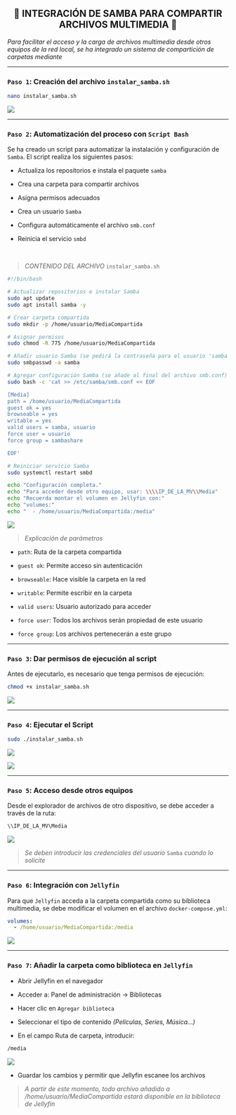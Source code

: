 <h2 align="center">📂 INTEGRACIÓN DE SAMBA PARA COMPARTIR ARCHIVOS MULTIMEDIA 📂</h2>

*Para facilitar el acceso y la carga de archivos multimedia desde otros equipos de la red local, se ha integrado un sistema de compartición de carpetas mediante*

---

### `Paso 1`: Creación del archivo `instalar_samba.sh`

```bash
nano instalar_samba.sh
```

![](/MainFolder/img/45.png)

---

### `Paso 2`: Automatización del proceso con `Script Bash`

Se ha creado un script para automatizar la instalación y configuración de `Samba`. El script realiza los siguientes pasos:

- Actualiza los repositorios e instala el paquete `samba`

- Crea una carpeta para compartir archivos

- Asigna permisos adecuados

- Crea un usuario `Samba`

- Configura automáticamente el archivo `smb.conf`

- Reinicia el servicio `smbd`

&nbsp;

> *CONTENIDO DEL ARCHIVO* `instalar_samba.sh`

```bash
#!/bin/bash

# Actualizar repositorios e instalar Samba
sudo apt update
sudo apt install samba -y

# Crear carpeta compartida
sudo mkdir -p /home/usuario/MediaCompartida

# Asignar permisos
sudo chmod -R 775 /home/usuario/MediaCompartida

# Añadir usuario Samba (se pedirá la contraseña para el usuario 'samba')
sudo smbpasswd -a samba

# Agregar configuración Samba (se añade al final del archivo smb.conf)
sudo bash -c 'cat >> /etc/samba/smb.conf << EOF

[Media]
path = /home/usuario/MediaCompartida
guest ok = yes
browseable = yes
writable = yes
valid users = samba, usuario
force user = usuario
force group = sambashare

EOF'

# Reiniciar servicio Samba
sudo systemctl restart smbd

echo "Configuración completa."
echo "Para acceder desde otro equipo, usar: \\\\IP_DE_LA_MV\\Media"
echo "Recuerda montar el volumen en Jellyfin con:"
echo "volumes:"
echo "  - /home/usuario/MediaCompartida:/media"
```

![](/MainFolder/img/46.png)

> *Explicación de parámetros*

- `path`: Ruta de la carpeta compartida

- `guest ok`: Permite acceso sin autenticación

- `browseable`: Hace visible la carpeta en la red

- `writable`: Permite escribir en la carpeta

- `valid users`: Usuario autorizado para acceder

- `force user`: Todos los archivos serán propiedad de este usuario

- `force group`: Los archivos pertenecerán a este grupo

---

### `Paso 3`: Dar permisos de ejecución al script
Antes de ejecutarlo, es necesario que tenga permisos de ejecución:

```bash
chmod +x instalar_samba.sh
```

![](/MainFolder/img/47.png)

---

### `Paso 4`: Ejecutar el Script

```bash
sudo ./instalar_samba.sh
```

![](/MainFolder/img/48.PNG)

![](/MainFolder/img/49.png)

---

### `Paso 5`: Acceso desde otros equipos

Desde el explorador de archivos de otro dispositivo, se debe acceder a través de la ruta:

```bash
\\IP_DE_LA_MV\Media
```

![](/MainFolder/img/50.png)

> *Se deben introducir las credenciales del usuario* `Samba` *cuando lo solicite*

---

### `Paso 6`: Integración con `Jellyfin`

Para que `Jellyfin` acceda a la carpeta compartida como su biblioteca multimedia, se debe modificar el volumen en el archivo `docker-compose.yml`:

```yaml
volumes:
  - /home/usuario/MediaCompartida:/media
```

![](/MainFolder/img/51.png)

---

### `Paso 7`: Añadir la carpeta como biblioteca en `Jellyfin`

- Abrir Jellyfin en el navegador 

- Acceder a: Panel de administración → Bibliotecas

- Hacer clic en `Agregar biblioteca`

- Seleccionar el tipo de contenido *(Películas, Series, Música…)*

- En el campo Ruta de carpeta, introducir:

```bash
/media
```

![](/MainFolder/img/52.png)

- Guardar los cambios y permitir que Jellyfin escanee los archivos

> *A partir de este momento, todo archivo añadido a /home/usuario/MediaCompartida estará disponible en la biblioteca de Jellyfin*




